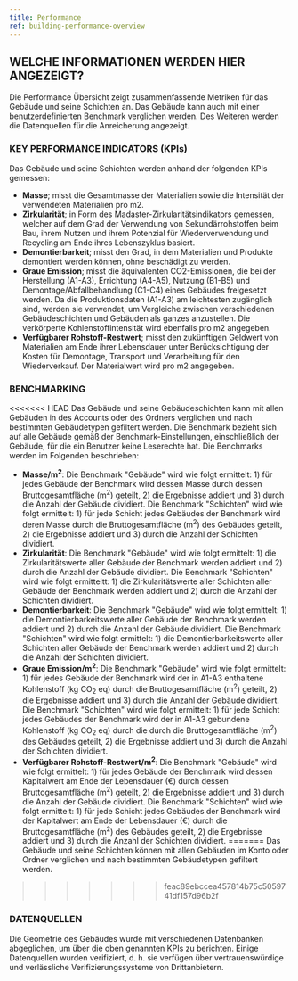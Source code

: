 ```yaml
---
title: Performance
ref: building-performance-overview
---
```


## WELCHE INFORMATIONEN WERDEN HIER ANGEZEIGT?
Die Performance Übersicht zeigt zusammenfassende Metriken für das Gebäude und seine Schichten an. Das Gebäude kann auch mit einer benutzerdefinierten Benchmark verglichen werden. Des Weiteren werden die Datenquellen für die Anreicherung angezeigt.

### KEY PERFORMANCE INDICATORS (KPIs)
Das Gebäude und seine Schichten werden anhand der folgenden KPIs gemessen:

- **Masse**; misst die Gesamtmasse der Materialien sowie die Intensität der verwendeten Materialien pro m2.
- **Zirkularität**; in Form des Madaster-Zirkularitätsindikators gemessen, welcher auf dem Grad der Verwendung von Sekundärrohstoffen beim Bau, ihrem Nutzen und ihrem Potenzial für Wiederverwendung und Recycling am Ende ihres Lebenszyklus basiert.
- **Demontierbarkeit**; misst den Grad, in dem Materialien und Produkte demontiert werden können, ohne beschädigt zu werden.
- **Graue Emission**; misst die äquivalenten CO2-Emissionen, die bei der Herstellung (A1-A3), Errichtung (A4-A5), Nutzung (B1-B5) und Demontage/Abfallbehandlung (C1-C4) eines Gebäudes freigesetzt werden. Da die Produktionsdaten (A1-A3) am leichtesten zugänglich sind, werden sie verwendet, um Vergleiche zwischen verschiedenen Gebäudeschichten und Gebäuden als ganzes anzustellen. Die verkörperte Kohlenstoffintensität wird ebenfalls pro m2 angegeben. 
- **Verfügbarer Rohstoff-Restwert**; misst den zukünftigen Geldwert von Materialien am Ende ihrer Lebensdauer unter Berücksichtigung der Kosten für Demontage, Transport und Verarbeitung für den Wiederverkauf. Der Materialwert wird pro m2 angegeben. 

### BENCHMARKING
<<<<<<< HEAD
Das Gebäude und seine Gebäudeschichten kann mit allen Gebäuden in des Accounts oder des Ordners verglichen und nach bestimmten Gebäudetypen gefiltert werden. Die Benchmark bezieht sich auf alle Gebäude gemäß der Benchmark-Einstellungen, einschließlich der Gebäude, für die ein Benutzer keine Leserechte hat. Die Benchmarks werden im Folgenden beschrieben:

- **Masse/m<sup>2</sup>**: 
Die Benchmark "Gebäude" wird wie folgt ermittelt: 1) für jedes Gebäude der Benchmark wird dessen Masse durch dessen Bruttogesamtfläche (m<sup>2</sup>) geteilt, 2) die Ergebnisse addiert und 3) durch die Anzahl der Gebäude dividiert. 
Die Benchmark "Schichten" wird wie folgt ermittelt: 1) für jede Schicht jedes Gebäudes der Benchmark wird deren Masse durch die Bruttogesamtfläche (m<sup>2</sup>) des Gebäudes geteilt, 2) die Ergebnisse addiert und 3) durch die Anzahl der Schichten dividiert.
- **Zirkularität**:
Die Benchmark "Gebäude" wird wie folgt ermittelt: 1) die Zirkularitätswerte aller Gebäude der Benchmark werden addiert und 2) durch die Anzahl der Gebäude dividiert. Die Benchmark "Schichten" wird wie folgt ermitteltt: 1) die Zirkularitätswerte aller Schichten aller Gebäude der Benchmark werden addiert und 2) durch die Anzahl der Schichten dividiert.
- **Demontierbarkeit**: 
Die Benchmark "Gebäude" wird wie folgt ermittelt: 1) die Demontierbarkeitswerte aller Gebäude der Benchmark werden addiert und 2) durch die Anzahl der Gebäude dividiert.
Die Benchmark "Schichten" wird wie folgt ermittelt: 1) die Demontierbarkeitswerte aller Schichten aller Gebäude der Benchmark werden addiert und 2) durch die Anzahl der Schichten dividiert.
- **Graue Emission/m<sup>2</sup>**:
Die Benchmark "Gebäude" wird wie folgt ermittelt: 1) für jedes Gebäude der Benchmark wird der in A1-A3 enthaltene Kohlenstoff (kg CO<sub>2</sub> eq) durch die Bruttogesamtfläche (m<sup>2</sup>) geteilt, 2) die Ergebnisse addiert und 3) durch die Anzahl der Gebäude dividiert.
Die Benchmark "Schichten" wird wie folgt ermittelt: 1) für jede Schicht jedes Gebäudes der Benchmark wird der in A1-A3 gebundene Kohlenstoff (kg CO<sub>2</sub> eq) durch die durch die Bruttogesamtfläche (m<sup>2</sup>) des Gebäudes geteilt, 2) die Ergebnisse addiert und 3) durch die Anzahl der Schichten dividiert. 
- **Verfügbarer Rohstoff-Restwert/m<sup>2</sup>**:
Die Benchmark "Gebäude" wird wie folgt ermittelt: 1) für jedes Gebäude der Benchmark wird dessen Kapitalwert am Ende der Lebensdauer (€) durch dessen Bruttogesamtfläche (m<sup>2</sup>) geteilt, 2) die Ergebnisse addiert und 3) durch die Anzahl der Gebäude dividiert.
Die Benchmark "Schichten" wird wie folgt ermittelt: 1) für jede Schicht jedes Gebäudes der Benchmark wird der Kapitalwert am Ende der Lebensdauer (€) durch die Bruttogesamtfläche (m<sup>2</sup>) des Gebäudes geteilt, 2) die Ergebnisse addiert und 3) durch die Anzahl der Schichten dividiert.
=======
Das Gebäude und seine Schichten können mit allen Gebäuden im Konto oder Ordner verglichen und nach bestimmten Gebäudetypen gefiltert werden. 
>>>>>>> feac89ebccea457814b75c5059741df157d96b2f

### DATENQUELLEN
Die Geometrie des Gebäudes wurde mit verschiedenen Datenbanken abgeglichen, um über die oben genannten KPIs zu berichten. Einige Datenquellen wurden verifiziert, d. h. sie verfügen über vertrauenswürdige und verlässliche Verifizierungssysteme von Drittanbietern.